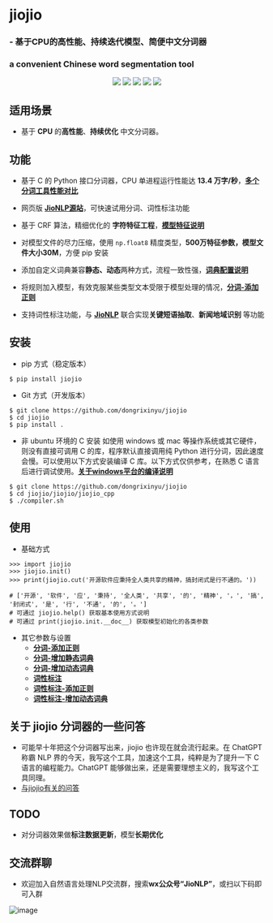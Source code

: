 # **jiojio**
### - 基于CPU的高性能、持续迭代模型、简便中文分词器
### a convenient Chinese word segmentation tool
<p align="center">
    <a alt="License">
        <img src="https://img.shields.io/github/license/dongrixinyu/jiojio?color=crimson" /></a>
    <a alt="Size">
        <img src="https://img.shields.io/badge/size-82.1m-orange" /></a>
    <a alt="Downloads">
        <img src="https://pepy.tech/badge/jiojio/month" /></a>
    <a alt="Version">
        <img src="https://img.shields.io/badge/version-1.2.6-green" /></a>
    <a href="https://github.com/dongrixinyu/jiojio/pulse" alt="Activity">
        <img src="https://img.shields.io/github/commit-activity/m/dongrixinyu/jiojio?color=blue" /></a>
</p>

## 适用场景
- 基于 **CPU** 的**高性能**、**持续优化** 中文分词器。

## 功能
- 基于 C 的 Python 接口分词器，CPU 单进程运行性能达 **13.4 万字/秒**，[**多个分词工具性能对比**](https://github.com/dongrixinyu/jiojio/wiki/多种常见开源分词工具的性能对比)

- 网页版 [**JioNLP源站**](http://www.jionlp.com)，可快速试用分词、词性标注功能

- 基于 CRF 算法，精细优化的 **字符特征工程**，[**模型特征说明**](https://github.com/dongrixinyu/jiojio/wiki/jiojio-分词CRF特征总结)
- 对模型文件的尽力压缩，使用 `np.float8` 精度类型，**500万特征参数，模型文件大小30M**，方便 pip 安装
- 添加自定义词典兼容**静态、动态**两种方式，流程一致性强，[**词典配置说明**](https://github.com/dongrixinyu/jiojio/wiki/向分词模型添加自定义词典)
- 将规则加入模型，有效克服某些类型文本受限于模型处理的情况，[**分词-添加正则**](../../wiki/jiojio-使用说明文档#user-content-分词-添加正则)
- 支持词性标注功能，与 [**JioNLP**](https://github.com/dongrixinyu/JioNLP) 联合实现**关键短语抽取**、**新闻地域识别** 等功能

## 安装
- pip 方式（稳定版本）
```
$ pip install jiojio
```

- Git 方式（开发版本）
```
$ git clone https://github.com/dongrixinyu/jiojio
$ cd jiojio
$ pip install .
```

- 非 ubuntu 环境的 C 安装
如使用 windows 或 mac 等操作系统或其它硬件，则没有直接可调用 C 的库，程序默认直接调用纯 Python 进行分词，因此速度会慢。可以使用以下方式安装编译 C 库。以下方式仅供参考，在熟悉 C 语言后进行调试使用。[**关于windows平台的编译说明**](https://github.com/dongrixinyu/jiojio/wiki/%E5%85%B3%E4%BA%8E-Windows-%E5%B9%B3%E5%8F%B0%E7%BC%96%E8%AF%91%E7%9A%84%E8%AF%B4%E6%98%8E)
```
$ git clone https://github.com/dongrixinyu/jiojio
$ cd jiojio/jiojio/jiojio_cpp
$ ./compiler.sh
```

## 使用
- 基础方式
```
>>> import jiojio
>>> jiojio.init()
>>> print(jiojio.cut('开源软件应秉持全人类共享的精神，搞封闭式是行不通的。'))

# ['开源', '软件', '应', '秉持', '全人类', '共享', '的', '精神', '，', '搞', '封闭式', '是', '行', '不通', '的', '。']
# 可通过 jiojio.help() 获取基本使用方式说明
# 可通过 print(jiojio.init.__doc__) 获取模型初始化的各类参数
```

- 其它参数与设置
    - [**分词-添加正则**](../../wiki/jiojio-使用说明文档#user-content-分词-添加正则)
    - [**分词-增加静态词典**](../../wiki/jiojio-使用说明文档#user-content-分词-增加静态词典)
    - [**分词-增加动态词典**](../../wiki/jiojio-使用说明文档#user-content-分词-增加动态词典)
    - [**词性标注**](../../wiki/jiojio-使用说明文档#user-content-词性标注)
    - [**词性标注-添加正则**](../../wiki/jiojio-使用说明文档#user-content-词性标注-添加正则)
    - [**词性标注-增加动态词典**](../../wiki/jiojio-使用说明文档#user-content-词性标注-增加动态词典)

## 关于 jiojio 分词器的一些问答
- 可能早十年把这个分词器写出来，jiojio 也许现在就会流行起来。在 ChatGPT 称霸 NLP  界的今天，我写这个工具，加速这个工具，纯粹是为了提升一下 C 语言的编程能力。ChatGPT 能够做出来，还是需要理想主义的，我写这个工具同理。
- [与jiojio有关的问答](../../wiki/关于jiojio分词器的一些问答)

## TODO

- 对分词器效果做**标注数据更新**，模型**长期优化**

## 交流群聊

- 欢迎加入自然语言处理NLP交流群，搜索**wx公众号“JioNLP”**，或扫以下码即可入群

![image](https://github.com/dongrixinyu/JioNLP/blob/master/image/qrcode_for_gh.jpg)
